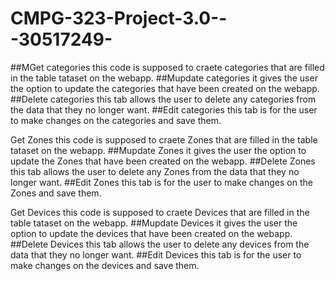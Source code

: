# CMPG-323-Project-3.0---30517249-
##MGet categories
this code is supposed to craete categories that are filled in the table tataset on the webapp.
##Mupdate categories
it gives the user the option to update the categories that have been created on the webapp.
##Delete categories
this tab allows the user to delete any categories from the data that they no longer want.
##Edit categories
this tab is for the user to make changes on the categories and save them.

Get Zones
this code is supposed to craete Zones that are filled in the table tataset on the webapp.
##Mupdate Zones
it gives the user the option to update the Zones that have been created on the webapp.
##Delete Zones
this tab allows the user to delete any Zones from the data that they no longer want.
##Edit Zones
this tab is for the user to make changes on the Zones and save them.

Get Devices
this code is supposed to craete Devices that are filled in the table tataset on the webapp.
##Mupdate Devices
it gives the user the option to update the devices that have been created on the webapp.
##Delete Devices
this tab allows the user to delete any devices from the data that they no longer want.
##Edit Devices
this tab is for the user to make changes on the devices and save them.
